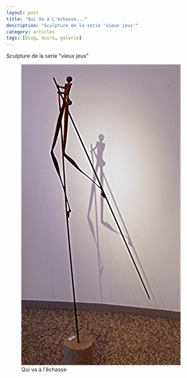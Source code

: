 ```yaml
---
layout: post
title: "Qui Va à L'échasse..."
description: "Sculpture de la serie 'vieux jeux'"
category: articles
tags: [blog, Guiro, galerie]
---
```

Sculpture de la serie "vieux jeux"
<figure>
	<img src="/images/qui_va_a_l_echasse0.jpg">
	<figcaption>Qui va à l'êchasse</figcaption>
</figure>
